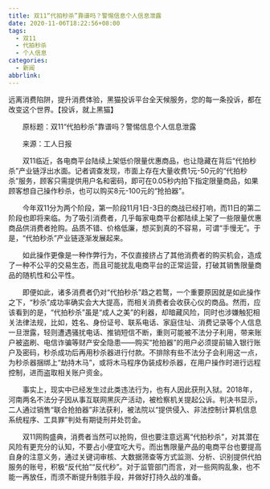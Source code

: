 ```yaml
---
title: 双11“代拍秒杀”靠谱吗？警惕信息个人信息泄露
date: 2020-11-06T18:22:56+08:00
tags:
  - 双11
  - 代拍秒杀
  - 个人信息
categories:
  - 新闻
abbrlink:
---
```


远离消费陷阱，提升消费体验，黑猫投诉平台全天候服务，您的每一条投诉，都在改变这个世界。【投诉，就上黑猫】

　　原标题：双11“代拍秒杀”靠谱吗？警惕信息个人信息泄露

　　来源：工人日报

　　双11临近，各电商平台陆续上架低价限量优惠商品，也让隐藏在背后“代拍秒杀”产业链浮出水面。记者调查发现，市面上存在大量收费1元-50元的“代拍秒杀”服务，顾客只需提供用户名和密码，即可在0.05秒内拍下指定限量商品，如果顾客想自己操作秒杀，也可以购买8元-100元的“抢拍器”。

　　今年双11分为两个阶段，第一阶段11月1日-3日的商战已经打响，而11日的第二阶段也即将来临。为了吸引消费者，几乎每家电商平台都陆续上架了一些限量优惠商品供消费者抢购。品质不错、价格低廉，想买到真的不容易，可谓“手慢无”。于是，“代拍秒杀”产业链逐渐发展起来。

　　如此操作更像是一种作弊行为，不仅直接挤占了其他消费者的购买机会，造成了一种不公平的交易生态，而且可能扰乱电商平台的正常运营，打破其销售限量商品的随机性和公平性。

　　即便如此，诸多消费者仍对“代拍秒杀”趋之若鹜，一个重要原因就是如此操作之下，“秒杀”成功率确实会大大提高，而相关消费者会收获心仪的商品。然而，应该看到的是，“代拍秒杀”虽是“成人之美”的利器，却暗藏风险，同时也涉嫌触犯相关法律法规，比如，姓名、身份证号、联系电话、家庭住址、消费记录等个人信息一旦泄露，轻则遭遇骚扰电话、推销短信不断，重则可能被不法分子利用，带来账户被盗刷、电信诈骗等财产安全隐患——购买“抢拍器”的用户必须提前输入银行账户及密码，秒杀成功后再用秒杀器进行付款。不排除有些不法分子会利用这一点，为秒杀器捆绑上“劫持木马”，或将木马程序伪装成秒杀器，在用户操作时进行远程控制，进而盗取相关账户资金。

　　事实上，现实中已经发生过此类违法行为，也有人因此获刑入狱。2018年，河南两名不法分子因从事互联网黑灰产活动，被检察机关提起公诉。判决书显示，二人通过销售“联合抢拍器”非法获利，被法院以“提供侵入、非法控制计算机信息系统程序、工具罪”判处有期徒刑并处罚金。

　　双11网购盛典，消费者当然可以抢购，但也要注意远离“代拍秒杀”，对其潜在风险有更充分的认知，不要占小便宜吃大亏。而出售限量产品的电商平台也要提高自身的注意义务，通过关键词审核、大数据筛查等方式监测、分析、识别提供代拍服务的账号，积极“反代拍”“反代秒”。对于监管部门而言，对一些网购乱象，也不能一再放任，而须不断提升制胜手段，并做好打持久战的准备。